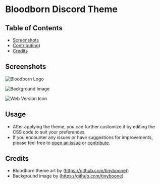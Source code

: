 # Bloodborn Discord Theme
## Table of Contents

- [Screenshots](#screenshots)
- [Contributing](https://discord.gg/cX2u7KK9eB))
- [Credits](#credits)

## Screenshots

![Bloodborn Logo](https://github.com/tinyboone/bloodborn/assets/139655264/469246c3-bc9d-44ef-8831-b612ae831f76)


![Background Image](https://github.com/tinyboone/bloodborn/assets/139655264/5ec533d4-dd92-40a7-8396-0e27e9d3cfaa)


![Web Version Icon](https://github.com/tinyboone/bloodborn/assets/139655264/f898dc86-c86d-46c7-a1ac-8bd7b81aa912)

## Usage

- After applying the theme, you can further customize it by editing the CSS code to suit your preferences.
- If you encounter any issues or have suggestions for improvements, please feel free to [open an issue]([link-to-issue-tracker](https://discord.gg/cX2u7KK9eB)) or [contribute]([#contributing](https://discord.gg/cX2u7KK9eB)).

## Credits

- Bloodborn theme art by (https://github.com/tinyboone))
- Background image by (https://github.com/tinyboone)

